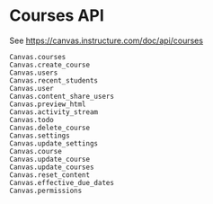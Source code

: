 # Courses API

See https://canvas.instructure.com/doc/api/courses

```@docs
Canvas.courses
Canvas.create_course
Canvas.users
Canvas.recent_students
Canvas.user
Canvas.content_share_users
Canvas.preview_html
Canvas.activity_stream
Canvas.todo
Canvas.delete_course
Canvas.settings
Canvas.update_settings
Canvas.course
Canvas.update_course
Canvas.update_courses
Canvas.reset_content
Canvas.effective_due_dates
Canvas.permissions
```
